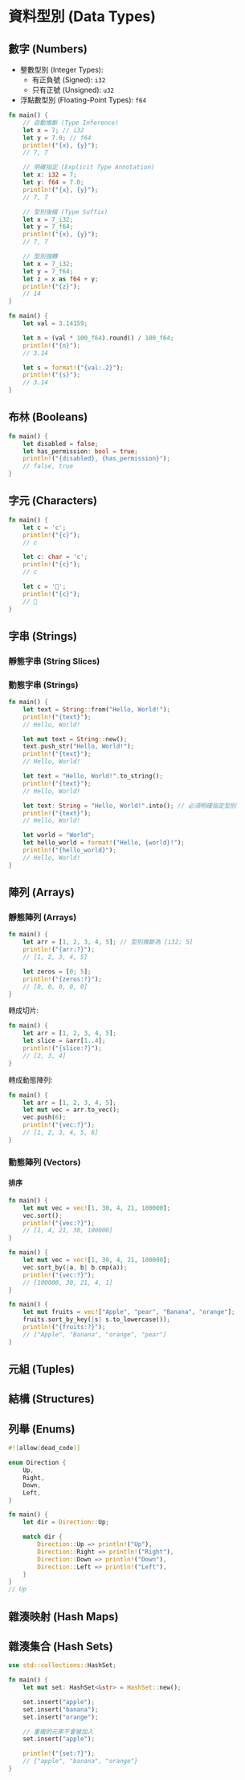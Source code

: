 # 資料型別 (Data Types)

## 數字 (Numbers)

- 整數型別 (Integer Types):
  - 有正負號 (Signed): `i32`
  - 只有正號 (Unsigned): `u32`
- 浮點數型別 (Floating-Point Types): `f64`

```rs
fn main() {
    // 自動推斷 (Type Inference)
    let x = 7; // i32
    let y = 7.0; // f64
    println!("{x}, {y}");
    // 7, 7

    // 明確指定 (Explicit Type Annotation)
    let x: i32 = 7;
    let y: f64 = 7.0;
    println!("{x}, {y}");
    // 7, 7

    // 型別後綴 (Type Suffix)
    let x = 7_i32;
    let y = 7_f64;
    println!("{x}, {y}");
    // 7, 7

    // 型別強轉
    let x = 7_i32;
    let y = 7_f64;
    let z = x as f64 + y;
    println!("{z}");
    // 14
}
```

```rs
fn main() {
    let val = 3.14159;

    let n = (val * 100_f64).round() / 100_f64;
    println!("{n}");
    // 3.14

    let s = format!("{val:.2}");
    println!("{s}");
    // 3.14
}
```

## 布林 (Booleans)

```rs
fn main() {
    let disabled = false;
    let has_permission: bool = true;
    println!("{disabled}, {has_permission}");
    // false, true
}
```

## 字元 (Characters)

```rs
fn main() {
    let c = 'c';
    println!("{c}");
    // c

    let c: char = 'c';
    println!("{c}");
    // c

    let c = '🦀';
    println!("{c}");
    // 🦀
}
```

## 字串 (Strings)

### 靜態字串 (String Slices)

### 動態字串 (Strings)

```rs
fn main() {
    let text = String::from("Hello, World!");
    println!("{text}");
    // Hello, World!

    let mut text = String::new();
    text.push_str("Hello, World!");
    println!("{text}");
    // Hello, World!

    let text = "Hello, World!".to_string();
    println!("{text}");
    // Hello, World!

    let text: String = "Hello, World!".into(); // 必須明確指定型別
    println!("{text}");
    // Hello, World!

    let world = "World";
    let hello_world = format!("Hello, {world}!");
    println!("{hello_world}");
    // Hello, World!
}
```

## 陣列 (Arrays)

### 靜態陣列 (Arrays)

```rs
fn main() {
    let arr = [1, 2, 3, 4, 5]; // 型別推斷為 [i32; 5]
    println!("{arr:?}");
    // [1, 2, 3, 4, 5]

    let zeros = [0; 5];
    println!("{zeros:?}");
    // [0, 0, 0, 0, 0]
}
```

轉成切片:

```rs
fn main() {
    let arr = [1, 2, 3, 4, 5];
    let slice = &arr[1..4];
    println!("{slice:?}");
    // [2, 3, 4]
}
```

轉成動態陣列:

```rs
fn main() {
    let arr = [1, 2, 3, 4, 5];
    let mut vec = arr.to_vec();
    vec.push(6);
    println!("{vec:?}");
    // [1, 2, 3, 4, 5, 6]
}
```

### 動態陣列 (Vectors)

#### 排序

```rs
fn main() {
    let mut vec = vec![1, 30, 4, 21, 100000];
    vec.sort();
    println!("{vec:?}");
    // [1, 4, 21, 30, 100000]
}
```

```rs
fn main() {
    let mut vec = vec![1, 30, 4, 21, 100000];
    vec.sort_by(|a, b| b.cmp(a));
    println!("{vec:?}");
    // [100000, 30, 21, 4, 1]
}
```

```rs
fn main() {
    let mut fruits = vec!["Apple", "pear", "Banana", "orange"];
    fruits.sort_by_key(|s| s.to_lowercase());
    println!("{fruits:?}");
    // ["Apple", "Banana", "orange", "pear"]
}
```

## 元組 (Tuples)

## 結構 (Structures)

## 列舉 (Enums)

```rs
#![allow(dead_code)]

enum Direction {
    Up,
    Right,
    Down,
    Left,
}

fn main() {
    let dir = Direction::Up;

    match dir {
        Direction::Up => println!("Up"),
        Direction::Right => println!("Right"),
        Direction::Down => println!("Down"),
        Direction::Left => println!("Left"),
    }
}
// Up
```

## 雜湊映射 (Hash Maps)

## 雜湊集合 (Hash Sets)

```rs
use std::collections::HashSet;

fn main() {
    let mut set: HashSet<&str> = HashSet::new();

    set.insert("apple");
    set.insert("banana");
    set.insert("orange");

    // 重複的元素不會被加入
    set.insert("apple");

    println!("{set:?}");
    // {"apple", "banana", "orange"}
}
```
